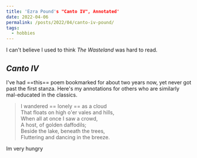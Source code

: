 ```yaml
---
title: 'Ezra Pound's "Canto IV", Annotated'
date: 2022-04-06
permalink: /posts/2022/04/canto-iv-pound/
tags:
  - hobbies
---
```


I can't believe I used to think _The Wasteland_ was hard to read.

## _Canto IV_
I've had ==this== poem bookmarked for about two years now, yet never got past the first stanza. Here's my annotations for others who are similarly mal-educated in the classics.

>	I wandered == lonely == as a cloud <br />
>	That floats on high o'er vales and hills, <br />
>	When all at once I saw a crowd, <br />
>	A host, of golden daffodils; <br />
>	Beside the lake, beneath the trees, <br />
> Fluttering and dancing in the breeze. <br />

[^1]: sup

Im very hungry
